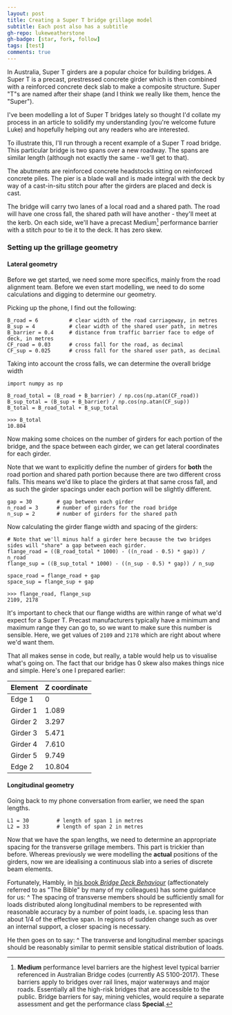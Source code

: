 ```yaml
---
layout: post
title: Creating a Super T bridge grillage model
subtitle: Each post also has a subtitle
gh-repo: lukeweatherstone
gh-badge: [star, fork, follow]
tags: [test]
comments: true
---
```

In Australia, Super T girders are a popular choice for building bridges. A Super T is a precast, prestressed concrete girder which is then combined with a reinforced concrete deck slab to make a composite structure. Super "T"s are named after their shape (and I think we really like them, hence the "Super").

I've been modelling a lot of Super T bridges lately so thought I'd collate my process in an article to solidify my understanding (you're welcome future Luke) and hopefully helping out any readers who are interested.

To illustrate this, I'll run through a recent example of a Super T road bridge. This particular bridge is two spans over a new roadway. The spans are similar length (although not exactly the same - we'll get to that).

The abutments are reinforced concrete headstocks sitting on reinforced concrete piles. The pier is a blade wall and is made integral with the deck by way of a cast-in-situ stitch pour after the girders are placed and deck is cast.

The bridge will carry two lanes of a local road and a shared path. The road will have one cross fall, the shared path will have another - they'll meet at the kerb. On each side, we'll have a precast Medium[^1] performance barrier with a stitch pour to tie it to the deck. It has zero skew.

### Setting up the grillage geometry
#### Lateral geometry
Before we get started, we need some more specifics, mainly from the road alignment team. Before we even start modelling, we need to do some calculations and digging to determine our geometry.

Picking up the phone, I find out the following:
~~~
B_road = 6          # clear width of the road carriageway, in metres
B_sup = 4           # clear width of the shared user path, in metres
B_barrier = 0.4     # distance from traffic barrier face to edge of deck, in metres
CF_road = 0.03      # cross fall for the road, as decimal
CF_sup = 0.025      # cross fall for the shared user path, as decimal
~~~

Taking into account the cross falls, we can determine the overall bridge width
~~~
import numpy as np

B_road_total = (B_road + B_barrier) / np.cos(np.atan(CF_road))
B_sup_total = (B_sup + B_barrier) / np.cos(np.atan(CF_sup))
B_total = B_road_total + B_sup_total

>>> B_total
10.804
~~~

Now making some choices on the number of girders for each portion of the bridge, and the space between each girder, we can get lateral coordinates for each girder.

Note that we want to explicitly define the number of girders for **both** the road portion and shared path portion because there are two different cross falls. This means we'd like to place the girders at that same cross fall, and as such the girder spacings under each portion will be slightly different.
~~~
gap = 30        # gap between each girder
n_road = 3      # number of girders for the road bridge
n_sup = 2       # number of girders for the shared path
~~~

Now calculating the girder flange width and spacing of the girders:
~~~
# Note that we'll minus half a girder here because the two bridges sides will "share" a gap between each girder.
flange_road = ((B_road_total * 1000) - ((n_road - 0.5) * gap)) / n_road
flange_sup = ((B_sup_total * 1000) - ((n_sup - 0.5) * gap)) / n_sup

space_road = flange_road + gap
space_sup = flange_sup + gap

>>> flange_road, flange_sup
2109, 2178
~~~

It's important to check that our flange widths are within range of what we'd expect for a Super T. Precast manufacturers typically have a minimum and maximum range they can go to, so we want to make sure this number is sensible. Here, we get values of `2109` and `2178` which are right about where we'd want them.

That all makes sense in code, but really, a table would help us to visualise what's going on. The fact that our bridge has 0 skew also makes things nice and simple. Here's one I prepared earlier:

| Element | Z coordinate |
| :------ | :------ |
| Edge 1 | 0 |
| Girder 1 | 1.089 |
| Girder 2 | 3.297 |
| Girder 3 | 5.471 |
| Girder 4 | 7.610 |
| Girder 5 | 9.749 |
| Edge 2 | 10.804 |

#### Longitudinal geometry
Going back to my phone conversation from earlier, we need the span lengths.
~~~
L1 = 30         # length of span 1 in metres
L2 = 33         # length of span 2 in metres
~~~

Now that we have the span lengths, we need to determine an appropriate spacing for the transverse grillage members. This part is trickier than before. Whereas previously we were modelling the **actual** positions of the girders, now we are idealising a continuous slab into a series of discrete beam elements.

Fortunately, Hambly, in [his book _Bridge Deck Behaviour_][hambly] (affectionately referred to as "The Bible" by many of my colleagues) has some guidance for us:
^ The spacing of transverse members should be sufficiently small for loads distributed along longitudinal members to be represented with reasonable accuracy by a number of point loads, i.e. spacing less than about 1/4 of the effective span. In regions of sudden change such as over an internal support, a closer spacing is necessary.

He then goes on to say:
^ The transverse and longitudinal member spacings should be reasonably similar to permit sensible statical distribution of loads.



[^1]: **Medium** performance level barriers are the highest level typical barrier referenced in Australian Bridge codes (currently AS 5100-2017). These barriers apply to bridges over rail lines, major waterways and major roads. Essentially all the high-risk bridges that are accessible to the public. Bridge barriers for say, mining vehicles, would require a separate assessment and get the performance class **Special**.

[hambly]: https://www.amazon.com/Bridge-Deck-Behaviour-C-Hambly/dp/0419172602